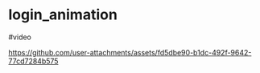 # login_animation

#video

https://github.com/user-attachments/assets/fd5dbe90-b1dc-492f-9642-77cd7284b575

